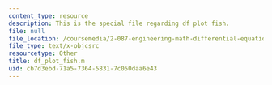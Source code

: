 ```yaml
---
content_type: resource
description: This is the special file regarding df plot fish.
file: null
file_location: /coursemedia/2-087-engineering-math-differential-equations-and-linear-algebra-fall-2014/cb7d3ebd71a5736458317c050daa6e43_df_plot_fish.m
file_type: text/x-objcsrc
resourcetype: Other
title: df_plot_fish.m
uid: cb7d3ebd-71a5-7364-5831-7c050daa6e43
---
```

